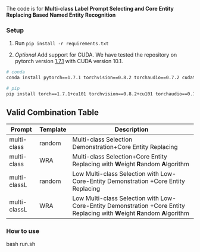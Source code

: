 The code is for **Multi-class Label Prompt Selecting and Core Entity Replacing Based Named Entity Recognition**

### Setup

1. Run `pip install -r requirements.txt`

2. _*Optional*_ Add support for CUDA. We have tested the repository on pytorch
   version [1.7.1](https://pytorch.org/get-started/previous-versions/#v171) with CUDA version 10.1.

```bash
# conda
conda install pytorch==1.7.1 torchvision==0.8.2 torchaudio==0.7.2 cudatoolkit=10.1 -c pytorch

# pip
pip install torch==1.7.1+cu101 torchvision==0.8.2+cu101 torchaudio==0.7.2 -f https://download.pytorch.org/whl/torch_stable.html
```

## Valid Combination Table

| Prompt       | Template | Description                                                  |
| ------------ | -------- | ------------------------------------------------------------ |
| multi-class  | random   | Multi-class Selection Demonstration+Core Entity Replacing    |
| multi-class  | WRA      | Multi-class Selection+Core Entity Replacing with **W**eight **R**andom **A**lgorithm |
| multi-classL | random   | Low Multi-class Selection with Low-Core-Entity Demonstration +Core Entity Replacing |
| multi-classL | WRA      | Low Multi-class Selection with Low-Core-Entity Demonstration +Core Entity Replacing with **W**eight **R**andom **A**lgorithm |



### How to use 

bash run.sh <DATASET> <SHOT> <PROMPT> <TEMPLATE> <TRAIN_SEED> <SAMPLE_SEED>

